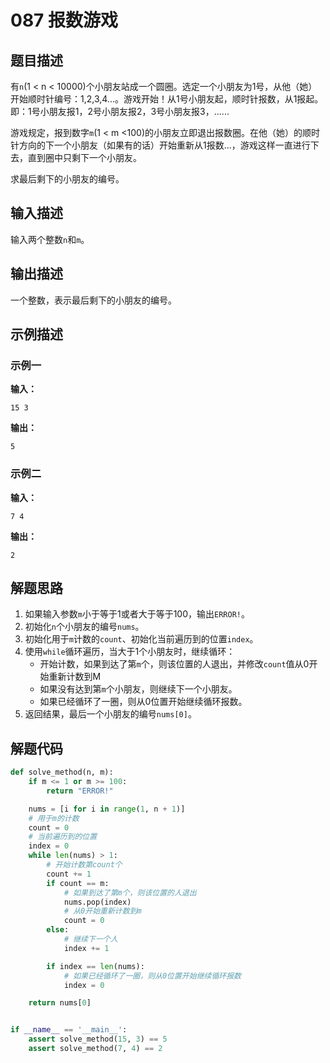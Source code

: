 # 087 报数游戏

## 题目描述

有`n`(1 < n < 10000)个小朋友站成一个圆圈。选定一个小朋友为1号，从他（她）开始顺时针编号：1,2,3,4...。游戏开始！从1号小朋友起，顺时针报数，从1报起。即：1号小朋友报1，2号小朋友报2，3号小朋友报3，......

游戏规定，报到数字`m`(1 < m <100)的小朋友立即退出报数圈。在他（她）的顺时针方向的下一个小朋友（如果有的话）开始重新从1报数...，游戏这样一直进行下去，直到圈中只剩下一个小朋友。

求最后剩下的小朋友的编号。

## 输入描述

输入两个整数`n`和`m`。

## 输出描述

一个整数，表示最后剩下的小朋友的编号。

## 示例描述

### 示例一

**输入：**
```text
15 3
```

**输出：**
```text
5
```

### 示例二

**输入：**
```text
7 4
```

**输出：**
```text
2
```

## 解题思路

1. 如果输入参数`m`小于等于1或者大于等于100，输出`ERROR!`。
2. 初始化`n`个小朋友的编号`nums`。   
3. 初始化用于`m`计数的`count`、初始化当前遍历到的位置`index`。   
4. 使用`while`循环遍历，当大于1个小朋友时，继续循环：
    - 开始计数，如果到达了第`m`个，则该位置的人退出，并修改`count`值从0开始重新计数到M
    - 如果没有达到第`m`个小朋友，则继续下一个小朋友。
    - 如果已经循环了一圈，则从0位置开始继续循环报数。
5. 返回结果，最后一个小朋友的编号`nums[0]`。

## 解题代码

```python
def solve_method(n, m):
    if m <= 1 or m >= 100:
        return "ERROR!"

    nums = [i for i in range(1, n + 1)]
    # 用于m的计数
    count = 0
    # 当前遍历到的位置
    index = 0
    while len(nums) > 1:
        # 开始计数第count个
        count += 1
        if count == m:
            # 如果到达了第m个，则该位置的人退出
            nums.pop(index)
            # 从0开始重新计数到m
            count = 0
        else:
            # 继续下一个人
            index += 1

        if index == len(nums):
            # 如果已经循环了一圈，则从0位置开始继续循环报数
            index = 0

    return nums[0]


if __name__ == '__main__':
    assert solve_method(15, 3) == 5
    assert solve_method(7, 4) == 2
```